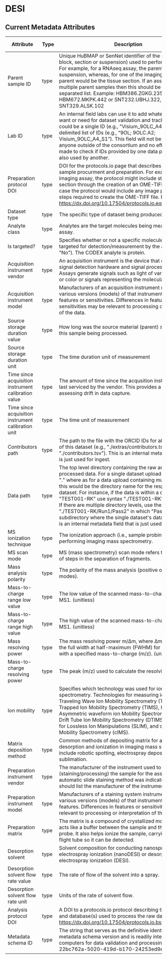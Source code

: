 # DESI 

## Current Metadata Attributes

| Attribute | Type      | Description              | Allowable Values |
| ----------- | ----------- | -------------------------- | ------------------ |
|Parent sample ID | type |Unique HuBMAP or SenNet identifier of the sample (i.e., block, section or suspension) used to perform this assay. For example, for a RNAseq assay, the parent would be the suspension, whereas, for one of the imaging assays, the parent would be the tissue section. If an assay comes from multiple parent samples then this should be a comma separated list. Example: HBM386.ZGKG.235, HBM672.MKPK.442 or SNT232.UBHJ.322, SNT329.ALSK.102 | value |
|Lab ID | type |An internal field labs can use it to add whatever ID(s) they want or need for dataset validation and tracking. This could be a single ID (e.g., "Visium_9OLC_A4_S1") or a delimited list of IDs (e.g., “9OL; 9OLC.A2; Visium_9OLC_A4_S1”). This field will not be accessible to anyone outside of the consortium and no effort will be made to check if IDs provided by one data provider are also used by another. | value |
|Preparation protocol DOI | type |DOI for the protocols.io page that describes the assay or sample procurment and preparation. For example for an imaging assay, the protocol might include staining of a section through the creation of an OME-TIFF file. In this case the protocol would include any image processing steps required to create the OME-TIFF file. Example: https://dx.doi.org/10.17504/protocols.io.eq2lyno9qvx9/v1 | value |
|Dataset type | type |The specific type of dataset being produced. | value |
|Analyte class | type |Analytes are the target molecules being measured with the assay. | value |
|Is targeted? | type |Specifies whether or not a specific molecule(s) is/are targeted for detection/measurement by the assay ("Yes" or "No"). The CODEX analyte is protein. | value |
|Acquisition instrument vendor | type |An acquisition instrument is the device that contains the signal detection hardware and signal processing software. Assays generate signals such as light of various intensities or color or signals representing the molecular mass. | value |
|Acquisition instrument model | type |Manufacturers of an acquisition instrument may offer various versions (models) of that instrument with different features or sensitivities. Differences in features or sensitivities may be relevant to processing or interpretation of the data. | value |
|Source storage duration value | type |How long was the source material (parent) stored, prior to this sample being processed. | value |
|Source storage duration unit | type |The time duration unit of measurement | value |
|Time since acquisition instrument calibration value | type |The amount of time since the acqusition instrument was last serviced by the vendor. This provides a metric for assessing drift in data capture. | value |
|Time since acquisition instrument calibration unit | type |The time unit of measurement | value |
|Contributors path | type |The path to the file with the ORCID IDs for all contributors of this dataset (e.g., "./extras/contributors.tsv" or "./contributors.tsv"). This is an internal metadata field that is just used for ingest. | value |
|Data path | type |The top level directory containing the raw and/or processed data. For a single dataset upload this might be "." where as for a data upload containing multiple datasets, this would be the directory name for the respective dataset. For instance, if the data is within a directory called "TEST001-RK" use syntax "./TEST001-RK" for this field. If there are multiple directory levels, use the format "./TEST001-RK/Run1/Pass2" in which "Pass2" is the subdirectory where the single dataset's data is stored. This is an internal metadata field that is just used for ingest. | value |
|MS ionization technique | type |The ionization approach (i.e., sample probing method) for performing imaging mass spectrometry. | value |
|MS scan mode | type |MS (mass spectrometry) scan mode refers to the number of steps in the separation of fragments. | value |
|Mass analysis polarity | type |The polarity of the mass analysis (positive or negative ion modes). | value |
|Mass-to-charge range low value | type |The low value of the scanned mass-to-charge range, for MS1. (unitless) | value |
|Mass-to-charge range high value | type |The high value of the scanned mass-to-charge range, for MS1. (unitless) | value |
|Mass resolving power | type |The mass resolving power m/∆m, where ∆m is defined as the full width at half-maximum (FWHM) for a given peak with a specified mass-to-charge (m/z). (unitless) | value |
|Mass-to-charge resolving power | type |The peak (m/z) used to calculate the resolving power. | value |
|Ion mobility | type |Specifies which technology was used for ion mobility spectrometry. Technologies for measuring ion mobility: Traveling Wave Ion Mobility Spectrometry (TWIMS), Trapped Ion Mobility Spectrometry (TIMS), High Field Asymmetric waveform ion Mobility Spectrometry (FAIMS), Drift Tube Ion Mobility Spectrometry (DTIMS), Structures for Lossless Ion Manipulations (SLIM), and cyclic Ion Mobility Spectrometry (cIMS). | value |
|Matrix deposition method | type |Common methods of depositing matrix for assisting in desorption and ionization in imaging mass spectrometry include robotic spotting, electrospray deposition, and sublimation. | value |
|Preparation instrument vendor | type |The manufacturer of the instrument used to prepare (staining/processing) the sample for the assay. If an automatic slide staining method was indicated this field should list the manufacturer of the instrument. | value |
|Preparation instrument model | type |Manufacturers of a staining system instrument may offer various versions (models) of that instrument with different features. Differences in features or sensitivities may be relevant to processing or interpretation of the data. | value |
|Preparation matrix | type |The matrix is a compound of crystallized molecules that acts like a buffer between the sample and the ionizing probe. It also helps ionize the sample, carrying it along the flight tube so it can be detected. | value |
|Desorption solvent | type |Solvent composition for conducting nanospray desorption electrospray ionization (nanoDESI) or desorption electrospray ionization (DESI). | value |
|Desorption solvent flow rate value | type |The rate of flow of the solvent into a spray. | value |
|Desorption solvent flow rate unit | type |Units of the rate of solvent flow. | value |
|Analysis protocol DOI | type |A DOI to a protocols.io protocol describing the software and database(s) used to process the raw data. Example: https://dx.doi.org/10.17504/protocols.io.bsu5ney6 | value |
|Metadata schema ID | type | The string that serves as the definitive identifier for the metadata schema version and is readily interpretable by computers for data validation and processing. Example: 22bc762a-5020-419d-b170-24253ed9e8d9 | value |